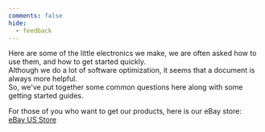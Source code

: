 ```yaml
---
comments: false
hide:
  - feedback
---
```


Here are some of the little electronics we make, we are often asked how to use them, and how to get started quickly.    
Although we do a lot of software optimization, it seems that a document is always more helpful.    
So, we've put together some common questions here along with some getting started guides.    
  
For those of you who want to get our products, here is our eBay store:  
[eBay US Store](https://www.ebay.com/str/screekworkshop)
